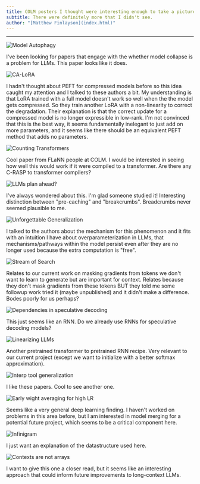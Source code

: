 ```yaml
---
title: COLM posters I thought were interesting enough to take a picture of.
subtitle: There were definitely more that I didn't see.
author: "[Matthew Finlayson](index.html)"
---
```


------

![Model Autophagy](img/COLM2024IMG_4828.HEIC.jpg)

I've been looking for papers that engage with the whether model collapse is a problem for LLMs. This paper looks like it does.

![CA-LoRA](img/COLM2024IMG_4829.HEIC.jpg)

I hadn't thought about PEFT for compressed models before so this idea caught my attention and
I talked to these authors a bit. My understanding is that LoRA trained with a full model doesn't work so well when the the model gets compressed. So they train another LoRA with a non-linearity to correct the degradation.
Their explanation is that the correct update for a compressed model is no longer expressible in low-rank. 
I'm not convinced that this is the best way, it seems fundamentally inelegant to just add on more parameters, and it seems like there should be an equivalent PEFT method that adds no parameters.

![Counting Transformers](img/COLM2024IMG_4830.HEIC.jpg)

Cool paper from FLaNN people at COLM. I would be interested in seeing how well this would work if it were compiled to a transformer. Are there any C-RASP to transformer compilers?

![LLMs plan ahead?](img/COLM2024IMG_4831.HEIC.jpg)

I've always wondered about this. I'm glad someone studied it! Interesting distinction between "pre-caching" and "breakcrumbs". Breadcrumbs never seemed plausible to me. 

![Unforgettable Generalization](img/COLM2024IMG_4833.HEIC.jpg)

I talked to the authors about the mechanism for this phenomenon and it fits with an intuition I have about overparameterization in LLMs, that mechanisms/pathways within the model persist even after they are no longer used because the extra computation is "free".

![Stream of Search](img/COLM2024IMG_4834.HEIC.jpg)

Relates to our current work on masking gradients from tokens we don't want to learn to generate but are important for context. Relates because they don't mask gradients from these tokens BUT they told me some followup work tried it (maybe unpublished) and it didn't make a difference. Bodes poorly for us perhaps?

![Dependencies in speculative decoding](img/COLM2024IMG_4845.HEIC.jpg)

This just seems like an RNN. Do we already use RNNs for speculative decoding models?

![Linearizing LLMs](img/COLM2024IMG_4846.HEIC.jpg)

Another pretrained transformer to pretrained RNN recipe. Very relevant to our current project (except we want to initialize with a better softmax approximation).

![Interp tool generalization](img/COLM2024IMG_4854.HEIC.jpg)

I like these papers. Cool to see another one.

![Early wight averaging for high LR](img/COLM2024IMG_4855.HEIC.jpg)

Seems like a very general deep learning finding. I haven't worked on problems in this area before, but I am interested in model merging for a potential future project, which seems to be a critical component here.

![Infinigram](img/COLM2024IMG_4856.HEIC.jpg)

I just want an explanation of the datastructure used here.

![Contexts are not arrays](img/COLM2024IMG_4857.HEIC.jpg)

I want to give this one a closer read, but it seems like an interesting approach that could inform future improvements to long-context LLMs.

